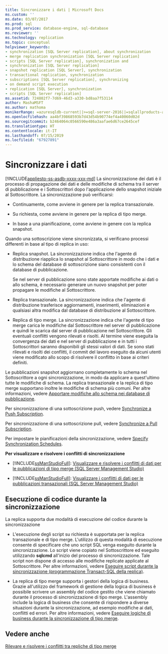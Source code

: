 ```yaml
---
title: Sincronizzare i dati | Microsoft Docs
ms.custom: ''
ms.date: 03/07/2017
ms.prod: sql
ms.prod_service: database-engine, sql-database
ms.reviewer: ''
ms.technology: replication
ms.topic: conceptual
helpviewer_keywords:
- synchronization [SQL Server replication], about synchronization
- merge replication synchronization [SQL Server replication]
- scripts [SQL Server replication], synchronization and
- synchronization [SQL Server replication]
- snapshot replication [SQL Server], synchronization
- transactional replication, synchronization
- subscriptions [SQL Server replication], synchronizing
- on demand script execution
- replication [SQL Server], synchronization
- scripts [SQL Server replication]
ms.assetid: 724802f7-7d69-46d3-a330-bd8aa7f53114
author: MashaMSFT
ms.author: mathoma
monikerRange: =azuresqldb-current||>=sql-server-2016||=sqlallproducts-allversions||>=sql-server-linux-2017||=azuresqldb-mi-current
ms.openlocfilehash: aa4bf39868593b7d43d54b90774ef4a40060d02d
ms.sourcegitcommit: b2464064c0566590e486a3aafae6d67ce2645cef
ms.translationtype: HT
ms.contentlocale: it-IT
ms.lasthandoff: 07/15/2019
ms.locfileid: "67927891"
---
```

# <a name="synchronize-data"></a>Sincronizzare i dati
[!INCLUDE[appliesto-ss-asdb-xxxx-xxx-md](../../includes/appliesto-ss-asdb-xxxx-xxx-md.md)]
  La sincronizzazione dei dati è il processo di propagazione dei dati e delle modifiche di schema tra il server di pubblicazione e i Sottoscrittori dopo l'applicazione dello snapshot iniziale al Sottoscrittore. La sincronizzazione può verificarsi:  
  
-   Continuamente, come avviene in genere per la replica transazionale.  
  
-   Su richiesta, come avviene in genere per la replica di tipo merge.  
  
-   In base a una pianificazione, come avviene in genere con la replica snapshot.  
  
 Quando una sottoscrizione viene sincronizzata, si verificano processi differenti in base al tipo di replica in uso:  
  
-   Replica snapshot. La sincronizzazione indica che l'agente di distribuzione riapplica lo snapshot al Sottoscrittore in modo che i dati e lo schema del database di sottoscrizione siano consistenti con il database di pubblicazione.  
  
     Se nel server di pubblicazione sono state apportate modifiche ai dati o allo schema, è necessario generare un nuovo snapshot per poter propagare le modifiche al Sottoscrittore.  
  
-   Replica transazionale. La sincronizzazione indica che l'agente di distribuzione trasferisce aggiornamenti, inserimenti, eliminazioni e qualsiasi altra modifica dal database di distribuzione al Sottoscrittore.  
  
-   Replica di tipo merge. La sincronizzazione indica che l'agente di tipo merge carica le modifiche dal Sottoscrittore nel server di pubblicazione e quindi le scarica dal server di pubblicazione nel Sottoscrittore. Gli eventuali conflitti vengono rilevati e risolti. Al termine viene eseguita la convergenza dei dati e nel server di pubblicazione e in tutti i Sottoscrittori saranno disponibili gli stessi valori di dati. Se sono stati rilevati e risolti dei conflitti, il commit del lavoro eseguito da alcuni utenti viene modificato allo scopo di risolvere il conflitto in base ai criteri definiti.  
  
 Le pubblicazioni snapshot aggiornano completamente lo schema nel Sottoscrittore a ogni sincronizzazione, in modo da applicare a quest'ultimo tutte le modifiche di schema. La replica transazionale e la replica di tipo merge supportano inoltre le modifiche di schema più comuni. Per altre informazioni, vedere [Apportare modifiche allo schema nei database di pubblicazione](../../relational-databases/replication/publish/make-schema-changes-on-publication-databases.md).  
  
 Per sincronizzazione di una sottoscrizione push, vedere [Synchronize a Push Subscription](../../relational-databases/replication/synchronize-a-push-subscription.md).  
  
 Per sincronizzazione di una sottoscrizione pull, vedere [Synchronize a Pull Subscription](../../relational-databases/replication/synchronize-a-pull-subscription.md).  
  
 Per impostare le pianificazioni della sincronizzazione, vedere [Specify Synchronization Schedules](../../relational-databases/replication/specify-synchronization-schedules.md).  
  
 **Per visualizzare e risolvere i conflitti di sincronizzazione**  
  
-   [!INCLUDE[ssManStudioFull](../../includes/ssmanstudiofull-md.md)]: [Visualizzare e risolvere i conflitti di dati per le pubblicazioni di tipo merge &#40;SQL Server Management Studio&#41;](../../relational-databases/replication/view-and-resolve-data-conflicts-for-merge-publications.md)  
  
-   [!INCLUDE[ssManStudioFull](../../includes/ssmanstudiofull-md.md)]: [Visualizzare i conflitti di dati per le pubblicazioni transazionali &#40;SQL Server Management Studio&#41;](../../relational-databases/replication/view-data-conflicts-for-transactional-publications-sql-server-management-studio.md)  
  
## <a name="executing-code-during-synchronization"></a>Esecuzione di codice durante la sincronizzazione  
 La replica supporta due modalità di esecuzione del codice durante la sincronizzazione  
  
-   L'esecuzione degli script su richiesta è supportata per la replica transazionale e di tipo merge. L'utilizzo di questa modalità di esecuzione consente di specificare che uno script SQL venga eseguito durante la sincronizzazione. Lo script viene copiato nel Sottoscrittore ed eseguito utilizzando **sqlcmd** all'inizio del processo di sincronizzazione. Tale script non dispone di accesso alle modifiche replicate applicate al Sottoscrittore. Per altre informazioni, vedere [Eseguire script durante la sincronizzazione &#40;programmazione Transact-SQL della replica&#41;](../../relational-databases/replication/execute-scripts-during-synchronization-replication-transact-sql-programming.md).  
  
-   La replica di tipo merge supporta i gestori della logica di business. Grazie all'utilizzo del framework di gestione della logica di business è possibile scrivere un assembly del codice gestito che viene chiamato durante il processo di sincronizzazione di tipo merge. L'assembly include la logica di business che consente di rispondere a diverse situazioni durante la sincronizzazione, ad esempio modifiche ai dati, conflitti ed errori. Per altre informazioni, vedere [Eseguire logiche di business durante la sincronizzazione di tipo merge](../../relational-databases/replication/merge/execute-business-logic-during-merge-synchronization.md).  
  
## <a name="see-also"></a>Vedere anche  
 [Rilevare e risolvere i conflitti tra repliche di tipo merge](../../relational-databases/replication/merge/advanced-merge-replication-conflict-detection-and-resolution.md)  
  
  
